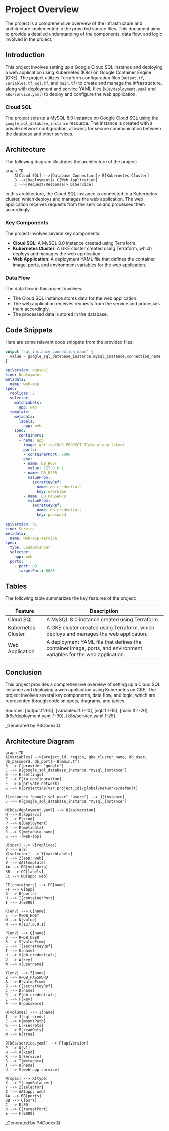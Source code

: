 # Project Overview

The project is a comprehensive overview of the infrastructure and architecture implemented in the provided source files. This document aims to provide a detailed understanding of the components, data flow, and logic involved in the project.

## Introduction

This project involves setting up a Google Cloud SQL instance and deploying a web application using Kubernetes (K8s) on Google Container Engine (GKE). The project utilizes Terraform configuration files (`output.tf`, `variables.tf`, `sql.tf`, and `main.tf`) to create and manage the infrastructure, along with deployment and service YAML files (`k8s/deployment.yaml` and `k8s/service.yaml`) to deploy and configure the web application.

### Cloud SQL

The project sets up a MySQL 8.0 instance on Google Cloud SQL using the `google_sql_database_instance` resource. The instance is created with a private network configuration, allowing for secure communication between the database and other services.

## Architecture

The following diagram illustrates the architecture of the project:

```mermaid
graph TD
    A[Cloud SQL] -->|Database Connection|> B[Kubernetes Cluster]
    B -->|Deployment|> C[Web Application]
    C -->|Request/Response|> D[Service]
```

In this architecture, the Cloud SQL instance is connected to a Kubernetes cluster, which deploys and manages the web application. The web application receives requests from the service and processes them accordingly.

### Key Components

The project involves several key components:

*   **Cloud SQL**: A MySQL 8.0 instance created using Terraform.
*   **Kubernetes Cluster**: A GKE cluster created using Terraform, which deploys and manages the web application.
*   **Web Application**: A deployment YAML file that defines the container image, ports, and environment variables for the web application.

### Data Flow

The data flow in this project involves:

*   The Cloud SQL instance stores data for the web application.
*   The web application receives requests from the service and processes them accordingly.
*   The processed data is stored in the database.

## Code Snippets

Here are some relevant code snippets from the provided files:
```terraform
output "sql_instance_connection_name" {
  value = google_sql_database_instance.mysql_instance.connection_name
}
```

```yaml
apiVersion: apps/v1
kind: Deployment
metadata:
  name: web-app
spec:
  replicas: 2
  selector:
    matchLabels:
      app: web
  template:
    metadata:
      labels:
        app: web
    spec:
      containers:
      - name: app
        image: gcr.io/YOUR_PROJECT_ID/your-app:latest
        ports:
        - containerPort: 8080
        env:
        - name: DB_HOST
          value: 127.0.0.1
        - name: DB_USER
          valueFrom:
            secretKeyRef:
              name: db-credentials
              key: username
        - name: DB_PASSWORD
          valueFrom:
            secretKeyRef:
              name: db-credentials
              key: password
```

```yaml
apiVersion: v1
kind: Service
metadata:
  name: web-app-service
spec:
  type: LoadBalancer
  selector:
    app: web
  ports:
    - port: 80
      targetPort: 8080
```

## Tables

The following table summarizes the key features of the project:

| Feature | Description |
| --- | --- |
| Cloud SQL | A MySQL 8.0 instance created using Terraform. |
| Kubernetes Cluster | A GKE cluster created using Terraform, which deploys and manages the web application. |
| Web Application | A deployment YAML file that defines the container image, ports, and environment variables for the web application. |

## Conclusion

This project provides a comprehensive overview of setting up a Cloud SQL instance and deploying a web application using Kubernetes on GKE. The project involves several key components, data flow, and logic, which are represented through code snippets, diagrams, and tables.

Sources: [output.tf:1-5], [variables.tf:1-10], [sql.tf:1-15], [main.tf:1-20], [k8s/deployment.yaml:1-30], [k8s/service.yaml:1-25]

_Generated by P4CodexIQ

## Architecture Diagram

```mermaid
graph TD
A[Variables] -->|project_id, region, gke_cluster_name, db_user, db_password, db_port|> B[main.tf]
B --> C[provider "google"]
C --> D[google_sql_database_instance "mysql_instance"]
D --> E[settings]
E --> F[ip_configuration]
F --> G[private_network]
G --> H[projects/${var.project_id}/global/networks/default]

I[resource "google_sql_user" "users"] --> J[instance]
J --> K[google_sql_database_instance "mysql_instance"]

M[k8s/deployment.yaml] --> N[apiVersion]
N --> O[apps/v1]
O --> P[kind]
P --> Q[Deployment]
Q --> R[metadata]
R --> S[metadata.name]
S --> T[web-app]

U[spec] --> V[replicas]
V --> W[2]
X[selector] --> Y[matchLabels]
Y --> Z[app: web]
Z --> AA[template]
AA --> BB[metadata]
BB --> CC[labels]
CC --> DD[app: web]

EE[containers] --> FF[name]
FF --> G[app]
G --> H[ports]
H --> I[containerPort]
I --> J[8080]

K[env] --> L[name]
L --> M=DB_HOST
M --> N[value]
N --> O[127.0.0.1]

P[env] --> Q[name]
Q --> R=DB_USER
R --> S[valueFrom]
S --> T[secretKeyRef]
T --> U[name]
U --> V[db-credentials]
V --> W[key]
W --> X[username]

Y[env] --> Z[name]
Z --> A=DB_PASSWORD
A --> B[valueFrom]
B --> C[secretKeyRef]
C --> D[name]
D --> E[db-credentials]
E --> F[key]
F --> G[password]

H[volumes] --> I[name]
I --> J[sql-creds]
J --> K[mountPath]
K --> L[/secrets]
L --> M[readOnly]
M --> N[true]

O[k8s/service.yaml] --> P[apiVersion]
P --> Q[v1]
Q --> R[kind]
R --> S[Service]
S --> T[metadata]
T --> U[name]
U --> V[web-app-service]

W[spec] --> X[type]
X --> Y[LoadBalancer]
Y --> Z[selector]
Z --> AA[app: web]
AA --> BB[ports]
BB --> C[port]
C --> D[80]
D --> E[targetPort]
E --> F[8080]
```

_Generated by P4CodexIQ